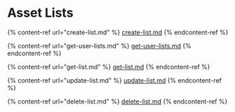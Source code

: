 # Asset Lists

{% content-ref url="create-list.md" %}
[create-list.md](create-list.md)
{% endcontent-ref %}

{% content-ref url="get-user-lists.md" %}
[get-user-lists.md](get-user-lists.md)
{% endcontent-ref %}

{% content-ref url="get-list.md" %}
[get-list.md](get-list.md)
{% endcontent-ref %}

{% content-ref url="update-list.md" %}
[update-list.md](update-list.md)
{% endcontent-ref %}

{% content-ref url="delete-list.md" %}
[delete-list.md](delete-list.md)
{% endcontent-ref %}
